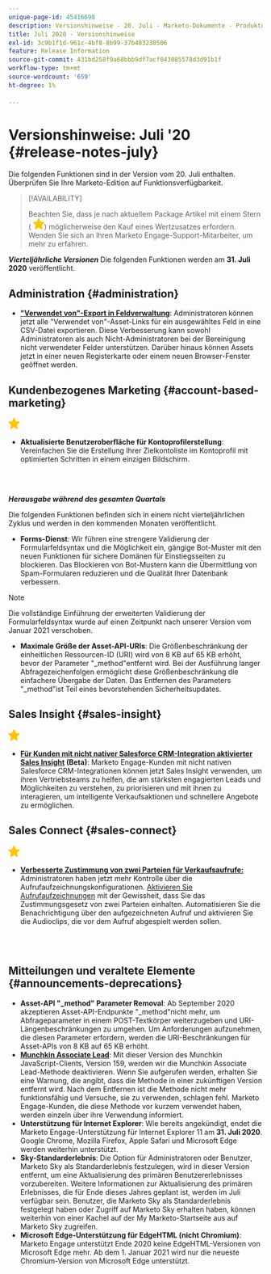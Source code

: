 ```yaml
---
unique-page-id: 45416698
description: Versionshinweise - 20. Juli - Marketo-Dokumente - Produktdokumentation
title: Juli 2020 - Versionshinweise
exl-id: 3c9b1f1d-961c-4bf8-8b99-37b483230506
feature: Release Information
source-git-commit: 431bd258f9a68bbb9df7acf043085578d3d91b1f
workflow-type: tm+mt
source-wordcount: '659'
ht-degree: 1%

---
```


# Versionshinweise: Juli &#39;20 {#release-notes-july}

Die folgenden Funktionen sind in der Version vom 20. Juli enthalten. Überprüfen Sie Ihre Marketo-Edition auf Funktionsverfügbarkeit.

>[!AVAILABILITY]
>
>Beachten Sie, dass je nach aktuellem Package Artikel mit einem Stern ( ![(star)](assets/yellow-star.png)) möglicherweise den Kauf eines Wertzusatzes erfordern. Wenden Sie sich an Ihren Marketo Engage-Support-Mitarbeiter, um mehr zu erfahren.

**_Vierteljährliche Versionen_** Die folgenden Funktionen werden am **31. Juli 2020** veröffentlicht.

## Administration {#administration}

* **[&quot;Verwendet von&quot;-Export in Feldverwaltung](/help/marketo/product-docs/administration/field-management/export-used-by-data-for-a-field.md)**: Administratoren können jetzt alle &quot;Verwendet von&quot;-Asset-Links für ein ausgewähltes Feld in eine CSV-Datei exportieren. Diese Verbesserung kann sowohl Administratoren als auch Nicht-Administratoren bei der Bereinigung nicht verwendeter Felder unterstützen. Darüber hinaus können Assets jetzt in einer neuen Registerkarte oder einem neuen Browser-Fenster geöffnet werden.

## Kundenbezogenes Marketing {#account-based-marketing}

![(star)](assets/yellow-star.png)

* **Aktualisierte Benutzeroberfläche für Kontoprofilerstellung**: Vereinfachen Sie die Erstellung Ihrer Zielkontoliste im Kontoprofil mit optimierten Schritten in einem einzigen Bildschirm.

<br> 

**_Herausgabe während des gesamten Quartals_**

Die folgenden Funktionen befinden sich in einem nicht vierteljährlichen Zyklus und werden in den kommenden Monaten veröffentlicht.

* **Forms-Dienst**: Wir führen eine strengere Validierung der Formularfeldsyntax und die Möglichkeit ein, gängige Bot-Muster mit den neuen Funktionen für sichere Domänen für Einstiegsseiten zu blockieren. Das Blockieren von Bot-Mustern kann die Übermittlung von Spam-Formularen reduzieren und die Qualität Ihrer Datenbank verbessern.

>[!NOTE]
>
>Die vollständige Einführung der erweiterten Validierung der Formularfeldsyntax wurde auf einen Zeitpunkt nach unserer Version vom Januar 2021 verschoben.

* **Maximale Größe der Asset-API-URIs**: Die Größenbeschränkung der einheitlichen Ressourcen-ID (URI) wird von 8 KB auf 65 KB erhöht, bevor der Parameter &quot;_method&quot;entfernt wird. Bei der Ausführung langer Abfragezeichenfolgen ermöglicht diese Größenbeschränkung die einfachere Übergabe der Daten. Das Entfernen des Parameters &quot;_method&quot;ist Teil eines bevorstehenden Sicherheitsupdates.

## Sales Insight {#sales-insight}

![(star)](assets/yellow-star.png)

* **[Für Kunden mit nicht nativer Salesforce CRM-Integration aktivierter Sales Insight](/help/marketo/product-docs/marketo-sales-insight/sales-insight-for-non-native-salesforce-integrations.md) (Beta)**: Marketo Engage-Kunden mit nicht nativen Salesforce CRM-Integrationen können jetzt Sales Insight verwenden, um ihren Vertriebsteams zu helfen, die am stärksten engagierten Leads und Möglichkeiten zu verstehen, zu priorisieren und mit ihnen zu interagieren, um intelligente Verkaufsaktionen und schnellere Angebote zu ermöglichen.

## Sales Connect {#sales-connect}

![(star)](assets/yellow-star.png)

* **[Verbesserte Zustimmung von zwei Parteien für Verkaufsaufrufe:](/help/marketo/product-docs/marketo-sales-connect/phone/two-party-consent-settings.md)** Administratoren haben jetzt mehr Kontrolle über die Aufrufaufzeichnungskonfigurationen. [Aktivieren Sie Aufrufaufzeichnungen](/help/marketo/product-docs/marketo-sales-connect/phone/enable-call-recording.md) mit der Gewissheit, dass Sie das Zustimmungsgesetz von zwei Parteien einhalten. Automatisieren Sie die Benachrichtigung über den aufgezeichneten Aufruf und aktivieren Sie die Audioclips, die vor dem Aufruf abgespielt werden sollen.

<br> 

## Mitteilungen und veraltete Elemente {#announcements-deprecations}

* **Asset-API &quot;_method&quot; Parameter Removal**: Ab September 2020 akzeptieren Asset-API-Endpunkte &quot;_method&quot;nicht mehr, um Abfrageparameter in einem POST-Textkörper weiterzugeben und URI-Längenbeschränkungen zu umgehen. Um Anforderungen aufzunehmen, die diesen Parameter erfordern, werden die URI-Beschränkungen für Asset-APIs von 8 KB auf 65 KB erhöht.
* **[Munchkin Associate Lead](https://developers.marketo.com/blog/deprecation-of-munchkin-associate-lead-method/)**: Mit dieser Version des Munchkin JavaScript-Clients, Version 159, werden wir die Munchkin Associate Lead-Methode deaktivieren. Wenn Sie aufgerufen werden, erhalten Sie eine Warnung, die angibt, dass die Methode in einer zukünftigen Version entfernt wird. Nach dem Entfernen ist die Methode nicht mehr funktionsfähig und Versuche, sie zu verwenden, schlagen fehl. Marketo Engage-Kunden, die diese Methode vor kurzem verwendet haben, werden einzeln über ihre Verwendung informiert.
* **Unterstützung für Internet Explorer**: Wie bereits angekündigt, endet die Marketo Engage-Unterstützung für Internet Explorer 11 am **31. Juli 2020**. Google Chrome, Mozilla Firefox, Apple Safari und Microsoft Edge werden weiterhin unterstützt.
* **Sky-Standarderlebnis**: Die Option für Administratoren oder Benutzer, Marketo Sky als Standarderlebnis festzulegen, wird in dieser Version entfernt, um eine Aktualisierung des primären Benutzererlebnisses vorzubereiten. Weitere Informationen zur Aktualisierung des primären Erlebnisses, die für Ende dieses Jahres geplant ist, werden im Juli verfügbar sein. Benutzer, die Marketo Sky als Standarderlebnis festgelegt haben oder Zugriff auf Marketo Sky erhalten haben, können weiterhin von einer Kachel auf der My Marketo-Startseite aus auf Marketo Sky zugreifen.
* **Microsoft Edge-Unterstützung für EdgeHTML (nicht Chromium)**: Marketo Engage unterstützt Ende 2020 keine EdgeHTML-Versionen von Microsoft Edge mehr. Ab dem 1. Januar 2021 wird nur die neueste Chromium-Version von Microsoft Edge unterstützt.
